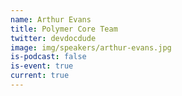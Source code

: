 ```yaml
---
name: Arthur Evans
title: Polymer Core Team
twitter: devdocdude
image: img/speakers/arthur-evans.jpg
is-podcast: false
is-event: true
current: true
---
```

